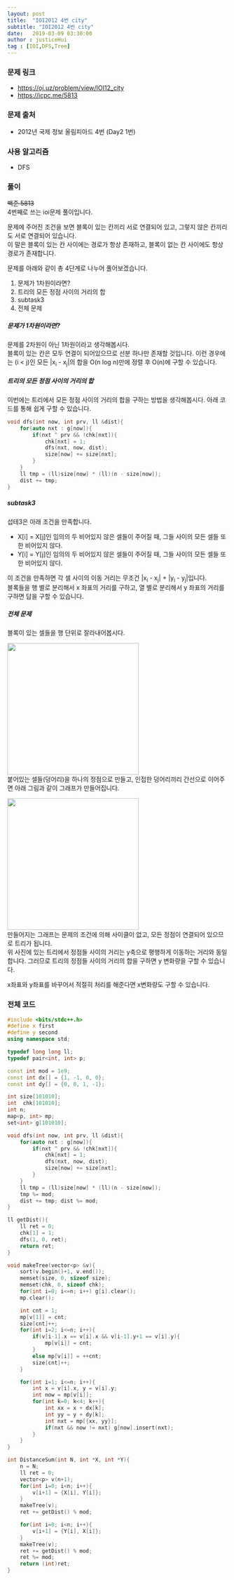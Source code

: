 ```yaml
---
layout: post
title:  "IOI2012 4번 city"
subtitle: "IOI2012 4번 city"
date:   2019-03-09 03:30:00
author : justiceHui
tag : [IOI,DFS,Tree]
---
```


### 문제 링크
* https://oj.uz/problem/view/IOI12_city
* https://icpc.me/5813

### 문제 출처
* 2012년 국제 정보 올림피아드 4번 (Day2 1번)

### 사용 알고리즘
* DFS

### 풀이
<s>백준 5813</s><br>
4번째로 쓰는 ioi문제 풀이입니다.

문제에 주어진 조건을 보면 블록이 있는 칸끼리 서로 연결되어 있고, 그렇지 않은 칸끼리도 서로 연결되어 있습니다.<br>
이 말은 블록이 있는 칸 사이에는 경로가 항상 존재하고, 블록이 없는 칸 사이에도 항상 경로가 존재합니다.

문제를 아래와 같이 총 4단계로 나누어 풀어보겠습니다.
1. 문제가 1차원이라면?
2. 트리의 모든 정점 사이의 거리의 합
3. subtask3
4. 전체 문제

##### 문제가 1차원이라면?
문제를 2차원이 아닌 1차원이라고 생각해봅시다.<br>
블록이 있는 칸은 모두 연결이 되어있으므로 선분 하나만 존재할 것입니다. 이런 경우에는 (i < j)인 모든 |x<sub>i</sub> - x<sub>j</sub>|의 합을 O(n log n)만에 정렬 후 O(n)에 구할 수 있습니다.

##### 트리의 모든 정점 사이의 거리의 합
이번에는 트리에서 모든 정점 사이의 거리의 합을 구하는 방법을 생각해봅시다. 아래 코드를 통해 쉽게 구할 수 있습니다.<Br>
```cpp
void dfs(int now, int prv, ll &dist){
	for(auto nxt : g[now]){
		if(nxt ^ prv && !chk[nxt]){
			chk[nxt] = 1;
			dfs(nxt, now, dist);
			size[now] += size[nxt];
		}
	}
	ll tmp = (ll)size[now] * (ll)(n - size[now]);
	dist += tmp;
}
```

##### subtask3
섭테3은 아래 조건을 만족합니다.<Br>
* X[i] = X[j]인 임의의 두 비어있지 않은 셀들이 주어질 때, 그들 사이의 모든 셀들 또한 비어있지 않다.
* Y[i] = Y[j]인 임의의 두 비어있지 않은 셀들이 주어질 때, 그들 사이의 모든 셀들 또한 비어있지 않다.

이 조건을 만족하면 각 셀 사이의 이동 거리는 무조건 |x<sub>i</sub> - x<sub>j</sub>| + |y<sub>i</sub> - y<sub>j</sub>|입니다.<br>
블록들을 행 별로 분리해서 x 좌표의 거리를 구하고, 열 별로 분리해서 y 좌표의 거리를 구하면 답을 구할 수 있습니다.

##### 전체 문제
블록이 있는 셀들을 행 단위로 잘라내어봅시다.

<img src = "https://i.imgur.com/frJXmXf.png" height = "300px"><Br>
붙어있는 셀들(덩어리)을 하나의 정점으로 만들고, 인접한 덩어리끼리 간선으로 이어주면 아래 그림과 같이 그래프가 만들어집니다.

<img src = "https://i.imgur.com/RW7qfLQ.png" height = "300px"><br>
만들어지는 그래프는 문제의 조건에 의해 사이클이 없고, 모든 정점이 연결되어 있으므로 트리가 됩니다.<br>
위 사진에 있는 트리에서 정점들 사이의 거리는 y축으로 평행하게 이동하는 거리와 동일합니다. 그러므로 트리의 정점들 사이의 거리의 합을 구하면 y 변화량을 구할 수 있습니다.

x좌표와 y좌표를 바꾸어서 적절히 처리를 해준다면 x변화량도 구할 수 있습니다.

### 전체 코드
```cpp
#include <bits/stdc++.h>
#define x first
#define y second
using namespace std;

typedef long long ll;
typedef pair<int, int> p;

const int mod = 1e9;
const int dx[] = {1, -1, 0, 0};
const int dy[] = {0, 0, 1, -1};

int size[101010];
int  chk[101010];
int n;
map<p, int> mp;
set<int> g[101010];

void dfs(int now, int prv, ll &dist){
	for(auto nxt : g[now]){
		if(nxt ^ prv && !chk[nxt]){
			chk[nxt] = 1;
			dfs(nxt, now, dist);
			size[now] += size[nxt];
		}
	}
	ll tmp = (ll)size[now] * (ll)(n - size[now]);
	tmp %= mod;
	dist += tmp; dist %= mod;
}

ll getDist(){
	ll ret = 0;
	chk[1] = 1;
	dfs(1, 0, ret);
	return ret;
}

void makeTree(vector<p> &v){
	sort(v.begin()+1, v.end());
	memset(size, 0, sizeof size);
	memset(chk, 0, sizeof chk);
	for(int i=0; i<=n; i++) g[i].clear();
	mp.clear();

	int cnt = 1;
	mp[v[1]] = cnt;
	size[cnt]++;
	for(int i=2; i<=n; i++){
		if(v[i-1].x == v[i].x && v[i-1].y+1 == v[i].y){
			mp[v[i]] = cnt;
		}
		else mp[v[i]] = ++cnt;
		size[cnt]++;
	}

	for(int i=1; i<=n; i++){
		int x = v[i].x, y = v[i].y;
		int now = mp[v[i]];
		for(int k=0; k<4; k++){
			int xx = x + dx[k];
			int yy = y + dy[k];
			int nxt = mp[{xx, yy}];
			if(nxt && now != nxt) g[now].insert(nxt);
		}
	}
}

int DistanceSum(int N, int *X, int *Y){
	n = N;
	ll ret = 0;
	vector<p> v(n+1);
	for(int i=0; i<n; i++){
		v[i+1] = {X[i], Y[i]};
	}
	makeTree(v);
	ret += getDist() % mod;

	for(int i=0; i<n; i++){
		v[i+1] = {Y[i], X[i]};
	}
	makeTree(v);
	ret += getDist() % mod;
	ret %= mod;
	return (int)ret;
}
```
